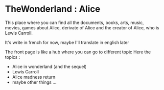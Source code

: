 # TheWonderland : Alice
This place where you can find all the documents, books, arts, music, movies, games about Alice, derivate of Alice and the creator of Alice, who is Lewis Carroll.

It's write in french for now, maybe I'll translate in english later

The front page is like a hub where you can go to different topic 
Here the topics : 
- Alice in wonderland (and the sequel)
- Lewis Carroll
- Alice madness return
- maybe other things ...

